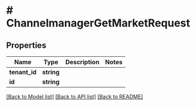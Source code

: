 # # ChannelmanagerGetMarketRequest


## Properties 


Name | Type | Description | Notes
------------ | ------------- | ------------- | -------------
**tenant_id**| **string** |   |
**id**| **string** |   |


[[Back to Model list]](../../README.md#models) [[Back to API list]](../../README.md#endpoints) [[Back to README]](../../README.md)

